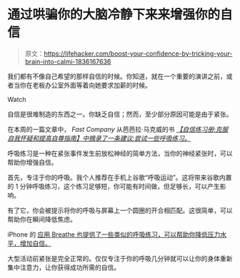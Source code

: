 # 通过哄骗你的大脑冷静下来来增强你的自信

> 原文：<https://lifehacker.com/boost-your-confidence-by-tricking-your-brain-into-calmi-1836167636>

我们都有不像自己希望的那样自信的时候。你知道，就在一个重要的演讲之前，或者当你在老板办公室外面等着向她要求加薪的时候。

Watch

自信是很难制造的东西之一。你缺乏自信；然而，至少部分原因可能是由于紧张。

在本周的一篇文章中， *Fast Company* 从芭芭拉·马克威的书 [*【自信练习册:克服自我怀疑和提高自尊指南】中摘录了一条建议:尝试一些呼吸练习。*](https://amzn.to/2xxkDLa) 

呼吸练习是一种在紧张事件发生前放松神经的简单方法，当你的神经紧张时，可以帮助你增强自信。

首先，专注于你的呼吸。我个人推荐在手机上谷歌“呼吸运动”。这将带来谷歌内置的 1 分钟呼吸练习，这个练习足够短，你可能有时间做，但足够长，可以产生影响。

有了它，你会被提示将你的呼吸与屏幕上一个圆圈的开合相匹配。这很简单，可以帮助你在瞬间降低焦虑。

iPhone 的 [应用 Breathe 也提供了一些类似的呼吸练习，可以帮助你降低压力水平，增加自信。](https://lifehacker.com/breathe-for-iphone-walks-you-through-breathing-and-rela-1782182093) 

大型活动前紧张是完全正常的。仅仅专注于你的呼吸几分钟就可以让你的身体重新集中注意力，让你获得成功所需的自信。